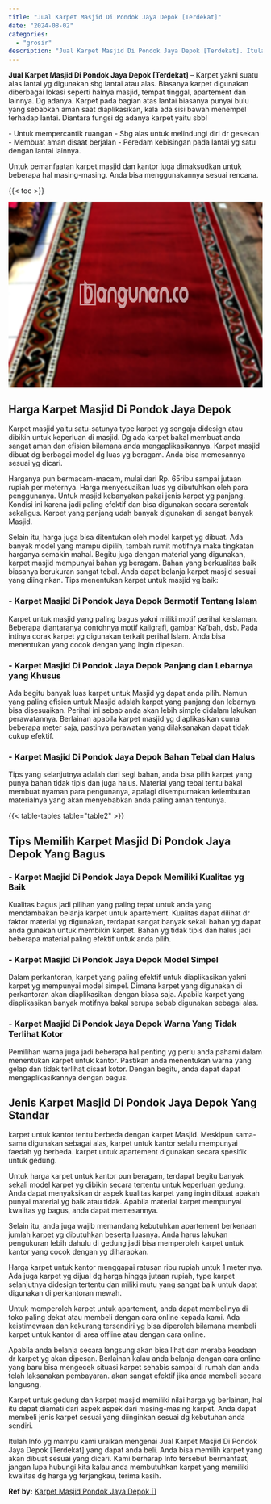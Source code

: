 ```yaml
---
title: "Jual Karpet Masjid Di Pondok Jaya Depok [Terdekat]"
date: "2024-08-02"
categories: 
  - "grosir"
description: "Jual Karpet Masjid Di Pondok Jaya Depok [Terdekat]. Itulah Info yg mampu kami uraikan mengenai Jual Karpet Masjid Di Pondok Jaya Depok [Terdekat] yang dapa..."
---
```


**Jual Karpet Masjid Di Pondok Jaya Depok \[Terdekat\]** – Karpet yakni suatu alas lantai yg digunakan sbg lantai atau alas. Biasanya karpet digunakan diberbagai lokasi seperti halnya masjid, tempat tinggal, apartement dan lainnya. Dg adanya. Karpet pada bagian atas lantai biasanya punyai bulu yang sebabkan aman saat diaplikasikan, kala ada sisi bawah menempel terhadap lantai. Diantara fungsi dg adanya karpet yaitu sbb!

\- Untuk mempercantik ruangan - Sbg alas untuk melindungi diri dr gesekan - Membuat aman disaat berjalan - Peredam kebisingan pada lantai yg satu dengan lantai lainnya.

Untuk pemanfaatan karpet masjid dan kantor juga dimaksudkan untuk beberapa hal masing-masing. Anda bisa menggunakannya sesuai rencana.

{{< toc >}}

![Jual Karpet Masjid Di Pondok Jaya Depok [Terdekat]](/images/grosir-karpet-murah-55.png)

## Harga Karpet Masjid Di Pondok Jaya Depok

Karpet masjid yaitu satu-satunya type karpet yg sengaja didesign atau dibikin untuk keperluan di masjid. Dg ada karpet bakal membuat anda sangat aman dan efisien bilamana anda mengaplikasikannya. Karpet masjid dibuat dg berbagai model dg luas yg beragam. Anda bisa memesannya sesuai yg dicari.

Harganya pun bermacam-macam, mulai dari Rp. 65ribu sampai jutaan rupiah per meternya. Harga menyesuaikan luas yg dibutuhkan oleh para penggunanya. Untuk masjid kebanyakan pakai jenis karpet yg panjang. Kondisi ini karena jadi paling efektif dan bisa digunakan secara serentak sekaligus. Karpet yang panjang udah banyak digunakan di sangat banyak Masjid.

Selain itu, harga juga bisa ditentukan oleh model karpet yg dibuat. Ada banyak model yang mampu dipilih, tambah rumit motifnya maka tingkatan harganya semakin mahal. Begitu juga dengan material yang digunakan, karpet masjid mempunyai bahan yg beragam. Bahan yang berkualitas baik biasanya berukuran sangat tebal. Anda dapat belanja karpet masjid sesuai yang diinginkan. Tips menentukan karpet untuk masjid yg baik:

### \- Karpet Masjid Di Pondok Jaya Depok Bermotif Tentang Islam

Karpet untuk masjid yang paling bagus yakni miliki motif perihal keislaman. Beberapa diantaranya contohnya motif kaligrafi, gambar Ka’bah, dsb. Pada intinya corak karpet yg digunakan terkait perihal Islam. Anda bisa menentukan yang cocok dengan yang ingin dipesan.

### \- Karpet Masjid Di Pondok Jaya Depok Panjang dan Lebarnya yang Khusus

Ada begitu banyak luas karpet untuk Masjid yg dapat anda pilih. Namun yang paling efisien untuk Masjid adalah karpet yang panjang dan lebarnya bisa disesuaikan. Perihal ini sebab anda akan lebih simple didalam lakukan perawatannya. Berlainan apabila karpet masjid yg diaplikasikan cuma beberapa meter saja, pastinya perawatan yang dilaksanakan dapat tidak cukup efektif.

### \- Karpet Masjid Di Pondok Jaya Depok Bahan Tebal dan Halus

Tips yang selanjutnya adalah dari segi bahan, anda bisa pilih karpet yang punya bahan tidak tipis dan juga halus. Material yang tebal tentu bakal membuat nyaman para pengunanya, apalagi disempurnakan kelembutan materialnya yang akan menyebabkan anda paling aman tentunya.

{{< table-tables table="table2" >}}

## Tips Memilih Karpet Masjid Di Pondok Jaya Depok Yang Bagus

### \- Karpet Masjid Di Pondok Jaya Depok Memiliki Kualitas yg Baik

Kualitas bagus jadi pilihan yang paling tepat untuk anda yang mendambakan belanja karpet untuk apartement. Kualitas dapat dilihat dr faktor material yg digunakan, terdapat sangat banyak sekali bahan yg dapat anda gunakan untuk membikin karpet. Bahan yg tidak tipis dan halus jadi beberapa material paling efektif untuk anda pilih.

### \- Karpet Masjid Di Pondok Jaya Depok Model Simpel

Dalam perkantoran, karpet yang paling efektif untuk diaplikasikan yakni karpet yg mempunyai model simpel. Dimana karpet yang digunakan di perkantoran akan diaplikasikan dengan biasa saja. Apabila karpet yang diaplikasikan banyak motifnya bakal serupa sebab digunakan sebagai alas.

### \- Karpet Masjid Di Pondok Jaya Depok Warna Yang Tidak Terlihat Kotor

Pemilihan warna juga jadi beberapa hal penting yg perlu anda pahami dalam menentukan karpet untuk kantor. Pastikan anda menentukan warna yang gelap dan tidak terlihat disaat kotor. Dengan begitu, anda dapat dapat mengaplikasikannya dengan bagus.

## Jenis Karpet Masjid Di Pondok Jaya Depok Yang Standar

karpet untuk kantor tentu berbeda dengan karpet Masjid. Meskipun sama-sama digunakan sebagai alas, karpet untuk kantor selalu mempunyai faedah yg berbeda. karpet untuk apartement digunakan secara spesifik untuk gedung.

Untuk harga karpet untuk kantor pun beragam, terdapat begitu banyak sekali model karpet yg dibikin secara tertentu untuk keperluan gedung. Anda dapat menyaksikan dr aspek kualitas karpet yang ingin dibuat apakah punyai material yg baik atau tidak. Apabila material karpet mempunyai kwalitas yg bagus, anda dapat memesannya.

Selain itu, anda juga wajib memandang kebutuhkan apartement berkenaan jumlah karpet yg dibutuhkan beserta luasnya. Anda harus lakukan pengukuran lebih dahulu di gedung jadi bisa memperoleh karpet untuk kantor yang cocok dengan yg diharapkan.

Harga karpet untuk kantor menggapai ratusan ribu rupiah untuk 1 meter nya. Ada juga karpet yg dijual dg harga hingga jutaan rupiah, type karpet selanjutnya didesign tertentu dan miliki mutu yang sangat baik untuk dapat digunakan di perkantoran mewah.

Untuk memperoleh karpet untuk apartement, anda dapat membelinya di toko paling dekat atau membeli dengan cara online kepada kami. Ada keistimewaan dan kekurang tersendiri yg bisa diperoleh bilamana membeli karpet untuk kantor di area offline atau dengan cara online.

Apabila anda belanja secara langsung akan bisa lihat dan meraba keadaan dr karpet yg akan dipesan. Berlainan kalau anda belanja dengan cara online yang baru bisa mengecek situasi karpet sehabis sampai di rumah dan anda telah laksanakan pembayaran. akan sangat efektif jika anda membeli secara langusng.

Karpet untuk gedung dan karpet masjid memiliki nilai harga yg berlainan, hal itu dapat diamati dari aspek aspek dari masing-masing karpet. Anda dapat membeli jenis karpet sesuai yang diinginkan sesuai dg kebutuhan anda sendiri.

Itulah Info yg mampu kami uraikan mengenai Jual Karpet Masjid Di Pondok Jaya Depok \[Terdekat\] yang dapat anda beli. Anda bisa memilih karpet yang akan dibuat sesuai yang dicari. Kami berharap Info tersebut bermanfaat, jangan lupa hubungi kita kalau anda membutuhkan karpet yang memiliki kwalitas dg harga yg terjangkau, terima kasih.

**Ref by:**  [Karpet Masjid Pondok Jaya Depok []](https://id.wikipedia.org/wiki/Karpet)
